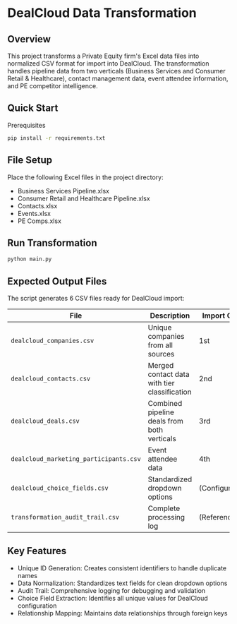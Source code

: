 # DealCloud Data Transformation
## Overview
This project transforms a Private Equity firm's Excel data files into normalized CSV format for import into DealCloud. The transformation handles pipeline data from two verticals (Business Services and Consumer Retail & Healthcare), contact management data, event attendee information, and PE competitor intelligence.

## Quick Start
Prerequisites
```bash
pip install -r requirements.txt
```

## File Setup
Place the following Excel files in the project directory:

- Business Services Pipeline.xlsx
- Consumer Retail and Healthcare Pipeline.xlsx
- Contacts.xlsx
- Events.xlsx
- PE Comps.xlsx

## Run Transformation

```bash
python main.py
```

## Expected Output Files

The script generates 6 CSV files ready for DealCloud import:

| File | Description | Import Order |
|------|-------------|--------------|
| `dealcloud_companies.csv` | Unique companies from all sources | 1st |
| `dealcloud_contacts.csv` | Merged contact data with tier classification | 2nd |
| `dealcloud_deals.csv` | Combined pipeline deals from both verticals | 3rd |
| `dealcloud_marketing_participants.csv` | Event attendee data | 4th |
| `dealcloud_choice_fields.csv` | Standardized dropdown options | (Configuration) |
| `transformation_audit_trail.csv` | Complete processing log | (Reference) |

## Key Features

- Unique ID Generation: Creates consistent identifiers to handle duplicate names
- Data Normalization: Standardizes text fields for clean dropdown options
- Audit Trail: Comprehensive logging for debugging and validation
- Choice Field Extraction: Identifies all unique values for DealCloud configuration
- Relationship Mapping: Maintains data relationships through foreign keys